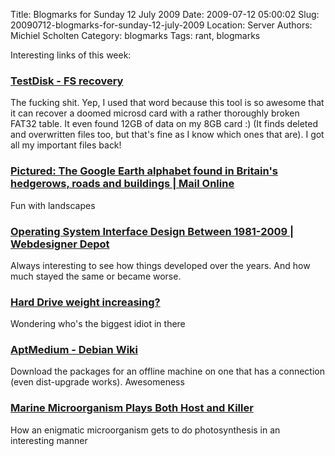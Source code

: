 Title: Blogmarks for Sunday 12 July 2009
Date: 2009-07-12 05:00:02
Slug: 20090712-blogmarks-for-sunday-12-july-2009
Location: Server
Authors: Michiel Scholten
Category: blogmarks
Tags: rant, blogmarks

<p>Interesting links of this week:</p>
<h3><a href="http://www.cgsecurity.org/wiki/TestDisk">TestDisk - FS recovery</a></h3>
<p>The fucking shit. Yep, I used that word because this tool is so awesome that it can recover a doomed microsd card with a rather thoroughly broken FAT32 table. It even found 12GB of data on my 8GB card :) (It finds deleted and overwritten files too, but that's fine as I know which ones that are). I got all my important files back!</p>
<h3><a href="http://www.dailymail.co.uk/news/article-1197898/Pictured-The-Google-Earth-alphabet-Britains-hedgerows-roads-buildings.html?ITO=1490">Pictured: The Google Earth alphabet found in Britain's hedgerows, roads and buildings | Mail Online</a></h3>
<p>Fun with landscapes</p>
<h3><a href="http://www.webdesignerdepot.com/2009/03/operating-system-interface-design-between-1981-2009/">Operating System Interface Design Between 1981-2009 | Webdesigner Depot</a></h3>
<p>Always interesting to see how things developed over the years. And how much stayed the same or became worse.</p>
<h3><a href="http://social.answers.microsoft.com/Forums/en-US/vistahardware/thread/720108ee-0a9c-4090-b62d-bbd5cb1a7605">Hard Drive weight increasing?</a></h3>
<p>Wondering who's the biggest idiot in there</p>
<h3><a href="http://wiki.debian.org/AptMedium">AptMedium - Debian Wiki</a></h3>
<p>Download the packages for an offline machine on one that has a connection (even dist-upgrade works). Awesomeness</p>
<h3><a href="http://www.scientificamerican.com/article.cfm?id=marine-microorganism-play">Marine Microorganism Plays Both Host and Killer</a></h3>
<p>How an enigmatic microorganism gets to do photosynthesis in an interesting manner</p>

